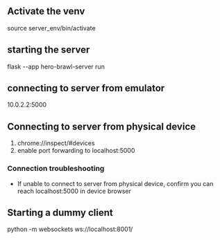 ## Activate the venv
source server_env/bin/activate

## starting the server
flask --app hero-brawl-server run

## connecting to server from emulator
10.0.2.2:5000

## Connecting to server from physical device
1. chrome://inspect/#devices
2. enable port forwarding to localhost:5000

### Connection troubleshooting
- If unable to connect to server from physical device, confirm you can reach localhost:5000 in device browser

## Starting a dummy client
python -m websockets ws://localhost:8001/
